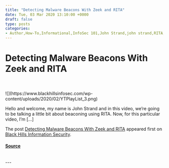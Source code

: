 ```yaml
---
title: "Detecting Malware Beacons With Zeek and RITA"
date: Tue, 03 Mar 2020 13:10:00 +0000
draft: false
type: posts
categories: 
- Author,How-To,Informational,InfoSec 101,John Strand,john strand,RITA,Zeek
---
```

# Detecting Malware Beacons With Zeek and RITA

<br/>

<br/>
![](https://www.blackhillsinfosec.com/wp-content/uploads/2020/02/YTPlayList_3.png)

Hello and welcome, my name is John Strand and in this video, we’re going to be talking a little bit about beaconing using RITA. Now, for this particular video, I’m \[…\]

The post [Detecting Malware Beacons With Zeek and RITA](https://www.blackhillsinfosec.com/detecting-malware-beacons-with-zeek-and-rita/) appeared first on [Black Hills Information Security](https://www.blackhillsinfosec.com).

#### [Source](https://www.blackhillsinfosec.com/detecting-malware-beacons-with-zeek-and-rita/)

<br/>
---
